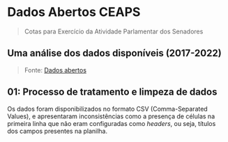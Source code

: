 # Dados Abertos CEAPS
> Cotas para Exercício da Atividade Parlamentar dos Senadores
## Uma análise dos dados disponíveis (2017-2022)

> Fonte: [Dados abertos](https://www12.senado.leg.br/transparencia/dados-abertos-transparencia/dados-abertos-ceaps?utm_source=ActiveCampaign&utm_medium=email&utm_content=%237DaysOfCode+-+Ci%C3%AAncia+de+Dados+1%2F7%3A+Data+Cleaning+and+Preparation&utm_campaign=%5BAlura+%237Days+Of+Code%5D%28Java%29+Dia+1%2F7%3A+Consumir+uma+API+de+filmes)

## 01: Processo de tratamento e limpeza de dados
Os dados foram disponibilizados no formato CSV (Comma-Separated Values), e apresentaram inconsistências como a presença de células na primeira linha que não
eram configuradas como _headers_, ou seja, títulos dos campos presentes na planilha.
